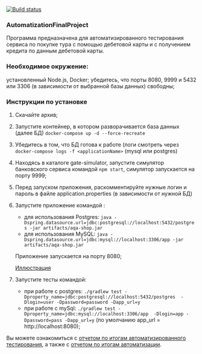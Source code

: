 [![Build status](https://ci.appveyor.com/api/projects/status/alec0y6nccq03gt8?svg=true)](https://ci.appveyor.com/project/AnnaPo-hub/selenidehomework)
### AutomatizationFinalProject

Программа предназначена для автоматизированного тестирования сервиса по покупке тура с помощью дебетовой карты и с получением кредита
по данным дебетовой карты. 

### Необходимое окружение: 
установленный Node.js, Docker; 
убедитесь, что  порты  8080, 9999 и 5432 или 3306 (в зависимости от выбранной базы данных) свободны; 

### Инструкции по установке 
1. Скачайте архив;
1. Запустите контейнер, в котором разворачивается база данных (далее БД) `docker-compose up -d --force-recreate`
1. Убедитесь в том, что БД готова к работе (логи смотреть через `docker-compose logs -f <applicationName>` (mysql или postgres)
1. Находясь в каталоге gate-simulator, запустите симулятор банковского сервиса командой `npm start`, симулятор запускается на порту 9999;  
1. Перед запуском приложения, раскомментируйте нужные логин и пароль в файле application.properties (в зависимости от нужной БД)
1. Запустите приложение командой :
    * для использования Postgres: `java -Dspring.datasource.url=jdbc:postgresql://localhost:5432/postgres -jar artifacts/aqa-shop.jar` 
    * для использования MySQL: `java -Dspring.datasource.url=jdbc:mysql://localhost:3306/app -jar artifacts/aqa-shop.jar` 
      
   Приложение запускается на порту 8080; 
   
   [Иллюстрация](screenshort/Screenshot.png)
  
  
1. Запустите тесты командой: 
    * при работе с postgres: `./gradlew test -Dproperty_name=jdbc:postgresql://localhost:5432/postgres 
    -Dlogin=user -Dpassword=password -Dapp_url=y` 
    * при работе с mySql: `./gradlew test -Dproperty_name=jdbc:mysql://localhost:3306/app 
    -Dlogin=app -Dpassword=pass -Dapp_url=y` 
    (по умолчанию app_url = http://localhost:8080); 
    
    
 Вы можете ознакомиться с   [отчетом по итогам автоматизированного тестирования](https://github.com/AnnaPo-hub/AutomatizationFinalProject/blob/master/documentation/Report.md), а также 
 с [отчетом по итогам автоматизации](https://github.com/AnnaPo-hub/AutomatizationFinalProject/blob/master/documentation/Summary.md). 

     



